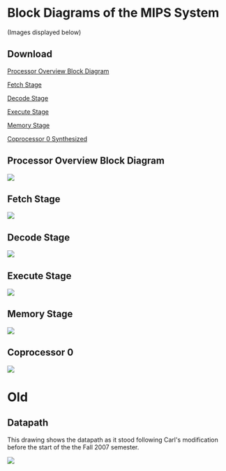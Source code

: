 # Block Diagrams of the MIPS System

(Images displayed below)

## Download

[Processor Overview Block Diagram](http://hmc-mips.googlecode.com/svn/trunk/images/mipsoverviewblock.jpg)

[Fetch Stage](http://hmc-mips.googlecode.com/svn/trunk/images/fetchstageblock.jpg)

[Decode Stage](http://hmc-mips.googlecode.com/svn/trunk/images/decodestageblock.jpg)

[Execute Stage](http://hmc-mips.googlecode.com/svn/trunk/images/executestageblock.jpg)

[Memory Stage](http://hmc-mips.googlecode.com/svn/trunk/images/memorystageblock.jpg)

[Coprocessor 0 Synthesized](http://hmc-mips.googlecode.com/svn/trunk/images/cop0block.JPG)

## Processor Overview Block Diagram

![](https://github.com/carlpny/hmc-mips/blob/master/images/mipsoverviewblocksmall.jpg)

## Fetch Stage

![](https://github.com/carlpny/hmc-mips/blob/master/images/fetchstageblock.jpg)

## Decode Stage

![](https://github.com/carlpny/hmc-mips/blob/master/images/decodestageblock.jpg)

## Execute Stage

![](https://github.com/carlpny/hmc-mips/blob/master/images/executestageblock.jpg)

## Memory Stage

![](https://github.com/carlpny/hmc-mips/blob/master/images/memorystageblock.jpg)

## Coprocessor 0

![](https://github.com/carlpny/hmc-mips/blob/master/images/cop0.jpg)

# Old

## Datapath

This drawing shows the datapath as it stood following Carl's modification before the start of the the Fall 2007 semester.

![](https://github.com/carlpny/hmc-mips/blob/master/images/mips_datapath_sketch_bw.png)
